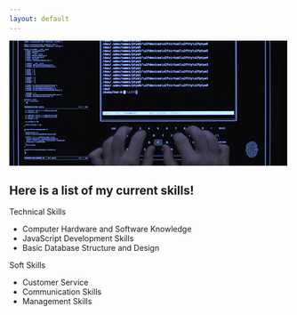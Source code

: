 ```yaml
---
layout: default
---
```


![Tron](images\computer-monitor-animated.gif)

<h2>Here is a list of my current skills!</h2>
Technical Skills
<ul>
<li>Computer Hardware and Software Knowledge</li>
<li>JavaScript Development Skills</li>
<li>Basic Database Structure and Design</li>
</ul>
Soft Skills
<ul>
<li>Customer Service</li>
<li>Communication Skills</li>
<li>Management Skills</li>